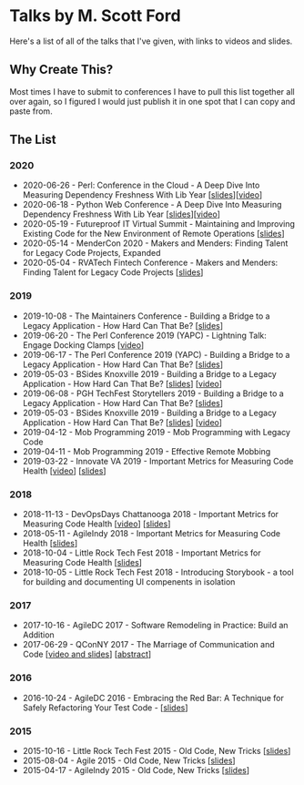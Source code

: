 # Talks by M. Scott Ford

Here's a list of all of the talks that I've given, with links to videos and slides.

## Why Create This?

Most times I have to submit to conferences I have to pull this list together all over again, so I figured I would just publish it in one spot that I can copy and paste from.

## The List

### 2020

* 2020-06-26 - Perl: Conference in the Cloud - A Deep Dive Into Measuring Dependency Freshness With Lib Year [[slides](https://www.slideshare.net/mscottford/a-deep-dive-into-measuring-dependency-freshness-with-lib-year)][[video](https://youtu.be/p6qgJ6oUDaE)]
* 2020-06-18 - Python Web Conference - A Deep Dive Into Measuring Dependency Freshness With Lib Year [[slides](https://www.slideshare.net/mscottford/a-deep-dive-into-measuring-dependency-freshness-with-lib-year)][[video](https://www.youtube.com/watch?v=JR9aRD1pmkQ)]
* 2020-05-19 - Futureproof IT Virtual Summit - Maintaining and Improving Existing Code for the New Environment of Remote Operations [[slides](https://www.slideshare.net/mscottford/makers-and-menders-finding-talent-for-legacy-code-projects)]
* 2020-05-14 - MenderCon 2020 - Makers and Menders: Finding Talent for Legacy Code Projects, Expanded
* 2020-05-04 - RVATech Fintech Conference - Makers and Menders: Finding Talent for Legacy Code Projects [[slides](https://www.slideshare.net/mscottford/makers-and-menders-finding-talent-for-legacy-code-projects)]

### 2019

* 2019-10-08 - The Maintainers Conference - Building a Bridge to a Legacy Application - How Hard Can That Be? [[slides](https://www.slideshare.net/mscottford/building-a-bridge-to-a-legacy-application-how-hard-can-that-be)]
* 2019-06-20 - The Perl Conference 2019 (YAPC) - Lightning Talk: Engage Docking Clamps [[video](https://www.youtube.com/watch?v=O0XJ1n6wnuI)]
* 2019-06-17 - The Perl Conference 2019 (YAPC) - Building a Bridge to a Legacy Application - How Hard Can That Be? [[slides](https://www.slideshare.net/mscottford/building-a-bridge-to-a-legacy-application-how-hard-can-that-be)]
* 2019-05-03 - BSides Knoxville 2019 - Building a Bridge to a Legacy Application - How Hard Can That Be? [[slides](https://www.slideshare.net/mscottford/building-a-bridge-to-a-legacy-application-how-hard-can-that-be)] [[video](https://www.youtube.com/watch?v=SO3RfVnbXJg)] 
* 2019-06-08 - PGH TechFest Storytellers 2019 - Building a Bridge to a Legacy Application - How Hard Can That Be? [[slides](https://www.slideshare.net/mscottford/building-a-bridge-to-a-legacy-application-how-hard-can-that-be)]
* 2019-05-03 - BSides Knoxville 2019 - Building a Bridge to a Legacy Application - How Hard Can That Be? [[slides](https://www.slideshare.net/mscottford/building-a-bridge-to-a-legacy-application-how-hard-can-that-be)] [[video](https://www.youtube.com/watch?v=c9rM2PPV52c)]
* 2019-04-12 - Mob Programming 2019 - Mob Programming with Legacy Code
* 2019-04-11 - Mob Programming 2019 - Effective Remote Mobbing 
* 2019-03-22 - Innovate VA 2019 - Important Metrics for Measuring Code Health [[video](https://www.youtube.com/watch?v=k2F-DHSvFmU)] [[slides](https://www.slideshare.net/mscottford/important-metrics-for-measuring-code-health%E2%80%AC)]

### 2018

* 2018-11-13 - DevOpsDays Chattanooga 2018 - Important Metrics for Measuring Code Health [[video](https://www.youtube.com/watch?v=k2F-DHSvFmU)] [[slides](https://www.slideshare.net/mscottford/important-metrics-for-measuring-code-health%E2%80%AC)]
* 2018-05-11 - AgileIndy 2018 - Important Metrics for Measuring Code Health [[slides](https://www.slideshare.net/mscottford/important-metrics-for-measuring-code-health%E2%80%AC)]
* 2018-10-04 - Little Rock Tech Fest 2018 - Important Metrics for Measuring Code Health [[slides](https://www.slideshare.net/mscottford/important-metrics-for-measuring-code-health%E2%80%AC)]
* 2018-10-05 - Little Rock Tech Fest 2018 - Introducing Storybook - a tool for building and documenting UI compenents in isolation

### 2017

* 2017-10-16 - AgileDC 2017 - Software Remodeling in Practice: Build an Addition
* 2017-06-29 - QConNY 2017 - The Marriage of Communication and Code [[video and slides](https://www.infoq.com/presentations/communication-code-marriage)] [[abstract](https://qconnewyork.com/ny2017/ny2017/presentation/marriage-communication-and-code.html)]

### 2016

* 2016-10-24 - AgileDC 2016 - Embracing the Red Bar: A Technique for Safely Refactoring Your Test Code - [[slides](https://www.slideshare.net/mscottford/embracing-the-red-bar-a-technique-for-safely-refactoring-your-test-suite)]

### 2015 

* 2015-10-16 - Little Rock Tech Fest 2015 - Old Code, New Tricks [[slides](https://www.slideshare.net/mscottford/old-code-new-tricks-75-minutes)]
* 2015-08-04 - Agile 2015 - Old Code, New Tricks [[slides](https://www.slideshare.net/mscottford/old-code-new-tricks-75-minutes)]
* 2015-04-17 - AgileIndy 2015 - Old Code, New Tricks [[slides](https://www.slideshare.net/mscottford/old-code-new-tricks-75-minutes)]
